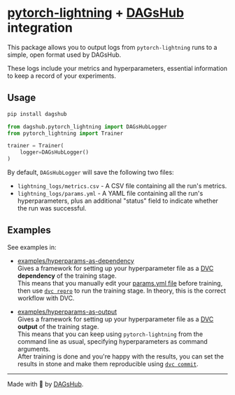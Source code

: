 # [pytorch-lightning](https://github.com/williamFalcon/pytorch-lightning/) + [DAGsHub](https://dagshub.com) integration

This package allows you to output logs from `pytorch-lightning` runs to a simple, open format used by DAGsHub.

These logs include your metrics and hyperparameters, essential information to keep a record of your experiments.

## Usage
```bash
pip install dagshub
```
```python
from dagshub.pytorch_lightning import DAGsHubLogger
from pytorch_lightning import Trainer

trainer = Trainer(
    logger=DAGsHubLogger()
)
```

By default, `DAGsHubLogger` will save the following two files:
* `lightning_logs/metrics.csv` - A CSV file containing all the run's metrics.
* `lightning_logs/params.yml` - A YAML file containing all the run's hyperparameters, plus an additional "status" field to
    indicate whether the run was successful.

## Examples

See examples in:
* [examples/hyperparams-as-dependency](/examples/pytorch-lightning/hyperparams-as-dependency/) <br/>
    Gives a framework for setting up your hyperparameter file as a [DVC](https://dvc.org) __dependency__ of the training stage. <br/>
    This means that you manually edit your [params.yml file](../../examples/pytorch-lightning/hyperparams-as-dependency/params.yml) before training,
    then use [`dvc repro`](https://dvc.org/doc/command-reference/repro) to run the training stage.
    In theory, this is the correct workflow with DVC.
    
* [examples/hyperparams-as-output](/examples/pytorch-lightning/hyperparams-as-output/) <br/>
    Gives a framework for setting up your hyperparameter file as a [DVC](https://dvc.org) __output__ of the training stage. <br/>
    This means that you can keep using `pytorch-lightning` from the command line as usual, specifying hyperparameters as
    command arguments. <br/>
    After training is done and you're happy with the results, you can set the results in stone and make them reproducible
    using [`dvc commit`](https://dvc.org/doc/command-reference/commit).

---

Made with 🐶 by [DAGsHub](https://dagshub.com/).
